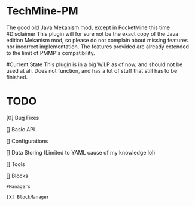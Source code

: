 # TechMine-PM
 The good old Java Mekanism mod, except in PocketMine this time
#Disclaimer
 This plugin will for sure not be the exact copy of the Java edition Mekanism mod, so please do not complain about missing features nor incorrect implementation. The features provided are already extended to the limit of PMMP's compatibility. 

#Current State
This plugin is in a big W.I.P as of now, and should
not be used at all. Does not function, and has a lot
of stuff that still has to be finished.

# TODO
[0] Bug Fixes

[] Basic API

[] Configurations

[] Data Storing (Limited to YAML cause of my knowledge lol)

[] Tools

[] Blocks

    #Managers
    
    [X] BlockManager